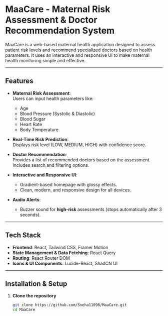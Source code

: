 
# MaaCare - Maternal Risk Assessment & Doctor Recommendation System

MaaCare is a web-based maternal health application designed to assess patient risk levels and recommend specialized doctors based on health parameters. It uses an interactive and responsive UI to make maternal health monitoring simple and effective.

---

## Features

- **Maternal Risk Assessment**:  
  Users can input health parameters like:
  - Age  
  - Blood Pressure (Systolic & Diastolic)  
  - Blood Sugar  
  - Heart Rate  
  - Body Temperature  

- **Real-Time Risk Prediction**:  
  Displays risk level (LOW, MEDIUM, HIGH) with confidence score.

- **Doctor Recommendation**:  
  Provides a list of recommended doctors based on the assessment.  
  Includes search and filtering options.

- **Interactive and Responsive UI**:
  - Gradient-based homepage with glossy effects.
  - Clean, modern, and responsive design for all devices.

- **Audio Alerts**:
  - Buzzer sound for **high-risk** assessments (stops automatically after 3 seconds).

---

## Tech Stack

- **Frontend**: React, Tailwind CSS, Framer Motion  
- **State Management & Data Fetching**: React Query  
- **Routing**: React Router DOM  
- **Icons & UI Components**: Lucide-React, ShadCN UI  

---

## Installation & Setup

1. **Clone the repository**
   ```bash
   git clone https://github.com/Sneha11098/MaaCare.git
   cd MaaCare
